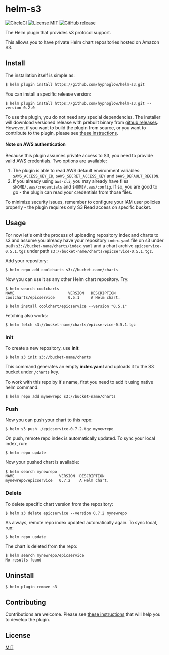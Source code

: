 # helm-s3

[![CircleCI](https://circleci.com/gh/hypnoglow/helm-s3.svg?style=shield)](https://circleci.com/gh/hypnoglow/helm-s3)
[![License MIT](https://img.shields.io/badge/license-MIT-blue.svg?style=flat)](LICENSE)
[![GitHub release](https://img.shields.io/github/release/hypnoglow/helm-s3.svg)](https://github.com/hypnoglow/helm-s3/releases)

The Helm plugin that provides s3 protocol support. 

This allows you to have private Helm chart repositories hosted on Amazon S3.

## Install

The installation itself is simple as:

    $ helm plugin install https://github.com/hypnoglow/helm-s3.git

You can install a specific release version: 

    $ helm plugin install https://github.com/hypnoglow/helm-s3.git --version 0.2.0

To use the plugin, you do not need any special dependencies. The installer will
download versioned release with prebuilt binary from [github releases](https://github.com/hypnoglow/helm-s3/releases).
However, if you want to build the plugin from source, or you want to contribute
to the plugin, please see [these instructions](.github/CONTRIBUTING.md).

#### Note on AWS authentication

Because this plugin assumes private access to S3, you need to provide valid AWS credentials.
Two options are available:
1) The plugin is able to read AWS default environment variables: `$AWS_ACCESS_KEY_ID`,
`$AWS_SECRET_ACCESS_KEY` and `$AWS_DEFAULT_REGION`.
2) If you already using `aws-cli`, you may already have files `$HOME/.aws/credentials` and `$HOME/.aws/config`.
If so, you are good to go - the plugin can read your credentials from those files.

To minimize security issues, remember to configure your IAM user policies properly - the plugin requires only S3 Read access
on specific bucket.

## Usage

For now let's omit the process of uploading repository index and charts to s3 and assume
you already have your repository `index.yaml` file on s3 under path `s3://bucket-name/charts/index.yaml`
and a chart archive `epicservice-0.5.1.tgz` under path `s3://bucket-name/charts/epicservice-0.5.1.tgz`.

Add your repository:

    $ helm repo add coolcharts s3://bucket-name/charts
    
Now you can use it as any other Helm chart repository.
Try:

    $ helm search coolcharts
    NAME                       	VERSION	  DESCRIPTION
    coolcharts/epicservice	    0.5.1     A Helm chart.
    
    $ helm install coolchart/epicservice --version "0.5.1"

Fetching also works:

    $ helm fetch s3://bucket-name/charts/epicservice-0.5.1.tgz

### Init

To create a new repository, use **init**:

    $ helm s3 init s3://bucket-name/charts

This command generates an empty **index.yaml** and uploads it to the S3 bucket 
under `/charts` key.

To work with this repo by it's name, first you need to add it using native helm command:

    $ helm repo add mynewrepo s3://bucket-name/charts

### Push

Now you can push your chart to this repo:

    $ helm s3 push ./epicservice-0.7.2.tgz mynewrepo

On push, remote repo index is automatically updated. To sync your local index, run:

    $ helm repo update

Now your pushed chart is available:

    $ helm search mynewrepo 
    NAME                    VERSION	 DESCRIPTION
    mynewrepo/epicservice   0.7.2    A Helm chart.

### Delete

To delete specific chart version from the repository:

    $ helm s3 delete epicservice --version 0.7.2 mynewrepo

As always, remote repo index updated automatically again. To sync local, run:

    $ helm repo update

The chart is deleted from the repo:

    $ helm search mynewrepo/epicservice 
    No results found

## Uninstall

    $ helm plugin remove s3
    
## Contributing

Contributions are welcome. Please see [these instructions](.github/CONTRIBUTING.md)
that will help you to develop the plugin.
    
## License

[MIT](LICENSE)